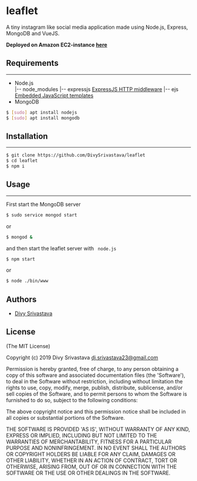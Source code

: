 # leaflet

A tiny instagram like social media application made using Node.js, Express, MongoDB and VueJS.

**Deployed on Amazon EC2-instance [here](http://mygurukulonline.in)**

## Requirements
   ------------
* Node.js   
|-- node_modules
   |-- expressjs [ExpressJS HTTP middleware](https://npmjs.org/package/express)	
   |-- ejs [Embedded JavaScript templates](https://npmjs.org/package/ejs)		
* MongoDB

```bash
$ [sudo] apt install nodejs
$ [sudo] apt install mongodb
```

## Installation
   ------------
```bash
$ git clone https://github.com/DivySrivastava/leaflet
$ cd leaflet
$ npm i
```

## Usage
   -----
First start the MongoDB server 

```bash
$ sudo service mongod start 
```
or 
```bash
$ mongod &
```
and then start the leaflet server with <code> node.js </code> 

```bash
$ npm start
```   
or
```bash
$ node ./bin/www
```   

## Authors
 - [Divy Srivastava](http://instagram.com/undefined_void)

## License

(The MIT License)

Copyright (c) 2019 Divy Srivastava <dj.srivastava23@gmail.com>

Permission is hereby granted, free of charge, to any person obtaining
a copy of this software and associated documentation files (the
'Software'), to deal in the Software without restriction, including
without limitation the rights to use, copy, modify, merge, publish,
distribute, sublicense, and/or sell copies of the Software, and to
permit persons to whom the Software is furnished to do so, subject to
the following conditions:

The above copyright notice and this permission notice shall be
included in all copies or substantial portions of the Software.

THE SOFTWARE IS PROVIDED 'AS IS', WITHOUT WARRANTY OF ANY KIND,
EXPRESS OR IMPLIED, INCLUDING BUT NOT LIMITED TO THE WARRANTIES OF
MERCHANTABILITY, FITNESS FOR A PARTICULAR PURPOSE AND NONINFRINGEMENT.
IN NO EVENT SHALL THE AUTHORS OR COPYRIGHT HOLDERS BE LIABLE FOR ANY
CLAIM, DAMAGES OR OTHER LIABILITY, WHETHER IN AN ACTION OF CONTRACT,
TORT OR OTHERWISE, ARISING FROM, OUT OF OR IN CONNECTION WITH THE
SOFTWARE OR THE USE OR OTHER DEALINGS IN THE SOFTWARE.

 
 